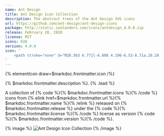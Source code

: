 ```yaml
---
name: Ant Design
title: Ant Design Icon Collection
description: The abstract trees of the Ant Design SVG icons
url: https://github.com/ant-design/ant-design-icons
package: http://static.zoolanders.com/icons/antdesign_4.0.0.zip
release: February 28, 2020
license: MIT
icons: 638
version: 4.0.0
icon: '
    <path stroke="none" d="M28.563 6.771l-6.808 4.196-6.53-8.71a.28.28 0 00-.227-.112.28.28 0 00-.225.113l-6.527 8.71L1.434 6.77a.284.284 0 00-.428.278L3.68 27.366c.037.276.275.49.559.49h21.524a.56.56 0 00.556-.49L28.995 7.05a.286.286 0 00-.432-.278zm-4.41 18.69H5.844L3.96 11.137l4.891 3.013 6.15-8.204 6.148 8.204 4.891-3.013-1.886 14.326zM15 14.908a3.945 3.945 0 00-3.94 3.942 3.943 3.943 0 003.94 3.94 3.943 3.943 0 003.94-3.94A3.945 3.945 0 0015 14.907zm0 5.631a1.687 1.687 0 01-1.686-1.69A1.69 1.69 0 0115 17.159a1.69 1.69 0 010 3.38z"/>
'
---
```


{% elementIcon draw=$markdoc.frontmatter.icon /%}

{% $markdoc.frontmatter.description %}. {% .lead %}

A collection of {% code %}{% $markdoc.frontmatter.icons %}{% /code %} icons from {% elink href=$markdoc.frontmatter.url %}{% $markdoc.frontmatter.name %}{% /elink %} released on {% $markdoc.frontmatter.release %} under the {% code %}{% $markdoc.frontmatter.license %}{% /code %} license as version {% code %}{% $markdoc.frontmatter.version %}{% /code %}.

{% image %}
![Ant Design Icon Collection](/assets/ytp/icons/collection-antdesign.webp)
{% /image %}
